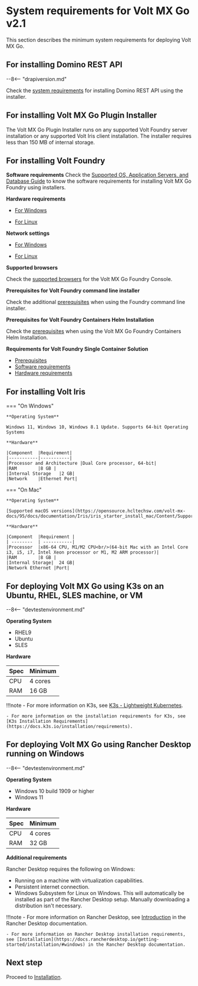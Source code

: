 # System requirements for Volt MX Go v2.1

This section describes the minimum system requirements for deploying Volt MX Go. 

## For installing Domino REST API

--8<-- "drapiversion.md"

Check the [system requirements](https://support.hcltechsw.com/csm?id=kb_article&sysparm_article=KB0101789) for installing Domino REST API using the installer. 

## For installing Volt MX Go Plugin Installer

The Volt MX Go Plugin Installer runs on any supported Volt Foundry server installation or any supported Volt Iris client installation. The installer requires less than 150 MB of internal storage.

## For installing Volt Foundry

**Software requirements**
Check the [Supported OS, Application Servers, and Database Guide](https://opensource.hcltechsw.com/volt-mx-docs/95/docs/documentation/Foundry/voltmxfoundry_supported_devices_os_browsers/Content/Introduction.html) to know the software requirements for installing Volt MX Go Foundry using installers.

**Hardware requirements**

- [For Windows](https://opensource.hcltechsw.com/volt-mx-docs/95/docs/documentation/Foundry/voltmx_foundry_windows_install_guide/Content/Prerequisites.html#hardware-requirements)

- [For Linux](https://opensource.hcltechsw.com/volt-mx-docs/95/docs/documentation/Foundry/voltmx_foundry_linux_install_guide/Content/Prerequisites.html#hardware-requirements)

**Network settings**

- [For Windows](https://opensource.hcltechsw.com/volt-mx-docs/95/docs/documentation/Foundry/voltmx_foundry_windows_install_guide/Content/Prerequisites.html#network-settings)

- [For Linux](https://opensource.hcltechsw.com/volt-mx-docs/95/docs/documentation/Foundry/voltmx_foundry_linux_install_guide/Content/Prerequisites.html#network-settings)

**Supported browsers**

Check the [supported browsers](https://opensource.hcltechsw.com/volt-mx-docs/95/docs/documentation/Foundry/voltmxfoundry_supported_devices_os_browsers/Content/Supported_Browsers.html) for the Volt MX Go Foundry Console.

**Prerequisites for Volt Foundry command line installer**

Check the additional [prerequisites](https://opensource.hcltechsw.com/volt-mx-docs/95/docs/documentation/Foundry/VoltMX_Foundry_CLI/Content/installer_cli.html#prerequisites) when using the Foundry command line installer. 

**Prerequisites for Volt Foundry Containers Helm Installation**

Check the [prerequisites](https://opensource.hcltechsw.com/volt-mx-docs/95/docs/documentation/Foundry/voltmxfoundry_containers_helm/Content/Installing_Containers_With_Helm.html#prerequisites) when using the Volt MX Go Foundry Containers Helm Installation. 

**Requirements for Volt Foundry Single Container Solution**

- [Prerequisites](https://opensource.hcltechsw.com/volt-mx-docs/95/docs/documentation/Foundry/voltmxfoundry_single_container/Content/VoltMX_Foundry_Single_Container_Solution_On-Prem_.html#prerequisites)
- [Software requirements](https://opensource.hcltechsw.com/volt-mx-docs/95/docs/documentation/Foundry/voltmxfoundry_single_container/Content/VoltMX_Foundry_Single_Container_Solution_On-Prem_.html#software-requirements)
- [Hardware requirements](https://opensource.hcltechsw.com/volt-mx-docs/95/docs/documentation/Foundry/voltmxfoundry_single_container/Content/VoltMX_Foundry_Single_Container_Solution_On-Prem_.html#hardware-requirements)

## For installing Volt Iris

=== "On Windows"

    **Operating System**

    Windows 11, Windows 10, Windows 8.1 Update. Supports 64-bit Operating Systems

    **Hardware**

    |Component	|Requirement|
    |-----------|-----------|
    |Processor and Architecture	|Dual Core processor, 64-bit|
    |RAM	    |8 GB |
    |Internal Storage	|2 GB|
    |Network	|Ethernet Port|


=== "On Mac"

    **Operating System**

    [Supported macOS versions](https://opensource.hcltechsw.com/volt-mx-docs/95/docs/documentation/Iris/iris_starter_install_mac/Content/Supported_VoltMX_Iris_MacOS_versions.html)

    **Hardware**

    |Component	|Requirement |
    | --------  | -----------|       
    |Processor	|x86-64 CPU, M1/M2 CPU<br/>(64-bit Mac with an Intel Core i3, i5, i7, Intel Xeon processor or M1, M2 ARM processor)|
    |RAM	    |8 GB |
    |Internal Storage|	24 GB|
    |Network Ethernet |Port|

## For deploying Volt MX Go using K3s on an Ubuntu, RHEL, SLES machine, or VM

--8<-- "devtestenvironment.md"

**Operating System**

- RHEL9
- Ubuntu
- SLES

**Hardware** 

| Spec | Minimum |
| ---- | ------- |
| CPU | 4 cores |
| RAM | 16 GB |

!!!note
    - For more information on K3s, see [K3s - Lightweight Kubernetes](https://docs.k3s.io/).
    
    - For more information on the installation requirements for K3s, see [K3s Installation Requirements](https://docs.k3s.io/installation/requirements).

## For deploying Volt MX Go using Rancher Desktop running on Windows

--8<-- "devtestenvironment.md"

**Operating System**

- Windows 10 build 1909 or higher
- Windows 11

**Hardware**

| Spec | Minimum |
| ---- | ------- |
| CPU | 4 cores |
| RAM | 32 GB |

**Additional requirements**

Rancher Desktop requires the following on Windows:

- Running on a machine with virtualization capabilities.
- Persistent internet connection.
- Windows Subsystem for Linux on Windows. This will automatically be installed as part of the Rancher Desktop setup. Manually downloading a distribution isn't necessary.

!!!note
    - For more information on Rancher Desktop, see [Introduction](https://docs.rancherdesktop.io/) in the Rancher Desktop documentation. 
    
    - For more information on Rancher Desktop installation requirements, see [Installation](https://docs.rancherdesktop.io/getting-started/installation/#windows) in the Rancher Desktop documentation.

## Next step

Proceed to [Installation](../tutorials/installation.md).